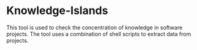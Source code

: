 # Knowledge-Islands
This tool is used to check the concentration of knowledge in software projects. The tool uses a combination of shell scripts to extract data from projects.

